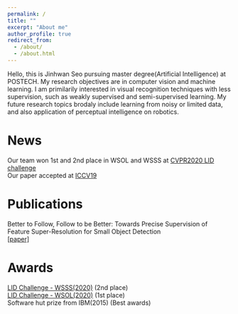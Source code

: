 ```yaml
---
permalink: /
title: ""
excerpt: "About me"
author_profile: true
redirect_from: 
  - /about/
  - /about.html
---
```


Hello, this is Jinhwan Seo pursuing master degree(Artificial Intelligence) at POSTECH. My research objectives are in computer vision and machine learning. I am primilarily interested in visual recognition techniques with less supervision, such as weakly supervised and semi-supervised learning. My future research topics brodaly include learning from noisy or limited data, and also application of perceptual intelligence on robotics.

News
======
Our team won 1st and 2nd place in WSOL and WSSS at [CVPR2020 LID challenge](https://lidchallenge.github.io/)  
Our paper accepted at [ICCV19](https://openaccess.thecvf.com/content_ICCV_2019/papers/Noh_Better_to_Follow_Follow_to_Be_Better_Towards_Precise_Supervision_ICCV_2019_paper.pdf)

Publications
======
Better to Follow, Follow to be Better: Towards Precise Supervision of Feature Super-Resolution for Small Object Detection  
[[paper]](https://openaccess.thecvf.com/content_ICCV_2019/papers/Noh_Better_to_Follow_Follow_to_Be_Better_Towards_Precise_Supervision_ICCV_2019_paper.pdf)

Awards
======
[LID Challenge - WSSS(2020)](https://lidchallenge.github.io/) (2nd place)  
[LID Challenge - WSOL(2020)](https://lidchallenge.github.io/) (1st place)  
Software hut prize from IBM(2015) (Best awards)
